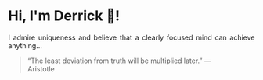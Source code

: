 # Hi, I'm Derrick 👋!
<p align="justify">I admire uniqueness and believe that a clearly focused mind can achieve anything...</p> 
<!-- #quote-start -->
<blockquote>&ldquo;The least deviation from truth will be multiplied later.&rdquo; &mdash; <footer>Aristotle</footer></blockquote>
<!-- #quote-end -->
